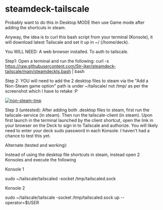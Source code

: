 # steamdeck-tailscale
Probably want to do this in Desktop MODE then use Game mode after adding the shortcuts in steam.

Anyway, the idea is to curl this bash script from your terminal (Konsole), it will download latest Tailscale and set it up in ~/ (/home/deck).

You WILL NEED:
A web browser installed. To auth to tailscale.

Step1:
Open a terminal and run the following:
curl -s https://raw.githubusercontent.com/Str-iker/steamdeck-tailscale/main/steamdeckts.bash | bash

Step 2:
YOU will need to add the 2 desktop files to steam via the "Add a Non-Steam game option" path is under ~/tailscale/ not /tmp/ as per the screenshot which I have to retake :P

<a href="https://imgbb.com/"><img src="https://i.ibb.co/Pj0RTtn/non-steam-tmp.png" alt="non-steam-tmp" border="0"></a>

Step 3 (untested):
After adding both .desktop files to steam, first run the tailscale-service (in steam). Then run the tailscale-client (in steam). Upon first launch in the terminal launched by the client shortcut, open the link in your browser on the Deck to sign in to Tailscale and authorize. You will likely need to enter your deck sudo password in each Konsole. I haven't had a chance to test this yet.

Alternate (tested and working):

Instead of using the desktop file shortcuts in steam, instead open 2 Konsoles and execute the following

Konsole 1

sudo ~/tailscale/tailscaled -socket /tmp/tailscaled.sock

Konsole 2

sudo ~/tailscale/tailscale -socket /tmp/tailscaled.sock up --operator=$USER